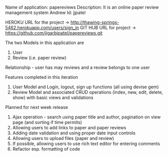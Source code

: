 Name of application: papereviews
Description: It is an online paper review management system
Andrew Id: jjpatel

HEROKU URL for the project -> http://thawing-springs-5462.herokuapp.com/users/sign_in
GIT HUB URL for project -> https://github.com/jigarbjpatel/papereviews.git

The two Models in this application are
1. User
2. Review (i.e. paper review)

Relationship - user has may reviews and a review belongs to one user

Features completed in this iteration
1. User Model and Login, logout, sign up functions (all using devise gem)
2. Review Model and associated CRUD operations (index, new, edit, delete, show) with basic views and validations

Planned for next week release
1. Ajax operation - search using paper title and author, pagination on view page (and sorting if time permits)
2. Allowing users to add links to paper and paper reviews
3. Adding date validation and using proper date input controls
4. Allowing users to upload files (paper and review)
5. If possible, allowing users to use rich text editor for entering comments
6. Refactor esp. formatting of code

